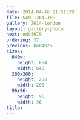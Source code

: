 ```yaml
---
date: 2014-04-16 21:51:29
file: SAM_1364.JPG
gallery: 2014-london
layout: gallery-photo
next: edd4079
ordering: 37
previous: 8484827
sizes:
  640w:
    height: 854
    width: 640
  200x200:
    height: 200
    width: 200
  96x96:
    height: 96
    width: 96
title: 
---
```

